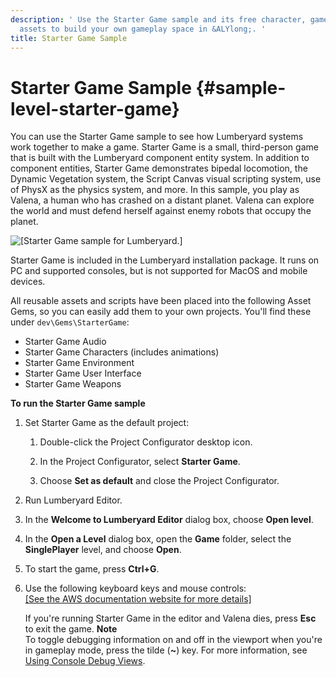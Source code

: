 ```yaml
---
description: ' Use the Starter Game sample and its free character, game, and environment
  assets to build your own gameplay space in &ALYlong;. '
title: Starter Game Sample
---
```

# Starter Game Sample {#sample-level-starter-game}

You can use the Starter Game sample to see how Lumberyard systems work together to make a game\. Starter Game is a small, third\-person game that is built with the Lumberyard component entity system\. In addition to component entities, Starter Game demonstrates bipedal locomotion, the Dynamic Vegetation system, the Script Canvas visual scripting system, use of PhysX as the physics system, and more\. In this sample, you play as Valena, a human who has crashed on a distant planet\. Valena can explore the world and must defend herself against enemy robots that occupy the planet\.

![\[Starter Game sample for Lumberyard.\]](/images/userguide/starter-game-combat-1.25.png)

Starter Game is included in the Lumberyard installation package\. It runs on PC and supported consoles, but is not supported for MacOS and mobile devices\.

All reusable assets and scripts have been placed into the following Asset Gems, so you can easily add them to your own projects\. You'll find these under `dev\Gems\StarterGame`:
+ Starter Game Audio
+ Starter Game Characters \(includes animations\)
+ Starter Game Environment
+ Starter Game User Interface
+ Starter Game Weapons

**To run the Starter Game sample**

1. Set Starter Game as the default project:

   1. Double\-click the Project Configurator desktop icon\.

   1. In the Project Configurator, select **Starter Game**\.

   1. Choose **Set as default** and close the Project Configurator\.

1. Run Lumberyard Editor\.

1. In the **Welcome to Lumberyard Editor** dialog box, choose **Open level**\.

1. In the **Open a Level** dialog box, open the **Game** folder, select the **SinglePlayer** level, and choose **Open**\.

1. To start the game, press **Ctrl\+G**\.

1. Use the following keyboard keys and mouse controls:    
[\[See the AWS documentation website for more details\]](http://docs.aws.amazon.com/lumberyard/latest/userguide/sample-level-starter-game.html)

   If you're running Starter Game in the editor and Valena dies, press **Esc** to exit the game\.
**Note**  
To toggle debugging information on and off in the viewport when you're in gameplay mode, press the tilde \(**\~**\) key\. For more information, see [Using Console Debug Views](/docs/userguide/debugging/intro#debugging-debug-views)\.